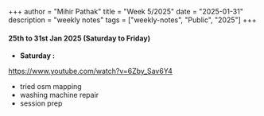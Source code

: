 +++
author = "Mihir Pathak"
title = "Week 5/2025"
date = "2025-01-31"
description = "weekly notes"
tags = ["weekly-notes", "Public", "2025"]
+++

#### 25th to 31st Jan 2025 (Saturday to Friday)

- **Saturday :**

https://www.youtube.com/watch?v=6Zby_Sav6Y4

- tried osm mapping
- washing machine repair 
- session prep 
 